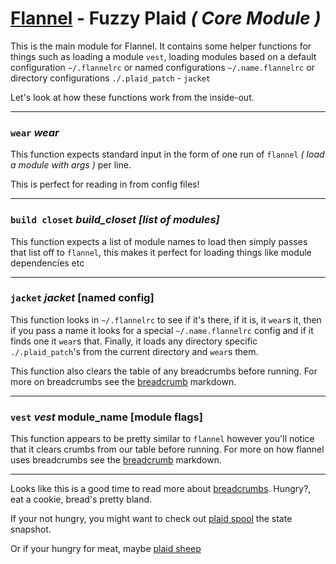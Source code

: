 # [Flannel][readme-md] - Fuzzy Plaid *( Core Module )*

This is the main module for Flannel. It contains some helper functions for things such as loading a module `vest`, loading modules based on a default configuration `~/.flannelrc` or named configurations `~/.name.flannelrc` or directory configurations `./.plaid_patch` - `jacket`

Let's look at how these functions work from the inside-out.

---

### `wear` *wear <stdin>*

This function expects standard input in the form of one run of `flannel` *( load a module with args )* per line.

This is perfect for reading in from config files!

---

### `build closet` *build_closet [list of modules]*

This function expects a list of module names to load then simply passes that list off to `flannel`, this makes it perfect for loading things like module dependencies etc

---

### `jacket` *jacket* [named config]

This function looks in `~/.flannelrc` to see if it's there, if it is, it `wear`s it, then if you pass a name it looks for a special `~/.name.flannelrc` config and if it finds one it `wear`s that. Finally, it loads any directory specific `./.plaid_patch`'s from the current directory and `wear`s them.

This function also clears the table of any breadcrumbs before running. For more on breadcrumbs see the [breadcrumb][breadcrumb-md] markdown.

---

### `vest` *vest* module_name [module flags]
  
This function appears to be pretty similar to `flannel` however you'll notice that it clears crumbs from our table before running. For more on how flannel uses breadcrumbs see the [breadcrumb][breadcrumb-md] markdown.

---

Looks like this is a good time to read more about [breadcrumbs][breadcrumb-md]. Hungry?, eat a cookie, bread's pretty bland.

If your not hungry, you might want to check out [plaid spool][plaid-spool-md] the state snapshot.

Or if your hungry for meat, maybe [plaid sheep][plaid-sheep-md]

[plaid-sheep-md]: FLANNEL_SPOOL.md "Plaid Sheep Markdown"
[plaid-spool-md]: FLANNEL_STATE.md "Plaid Spool Markdown"
[breadcrumb-md]: FLANNEL_CRUMBS.md "Breadcrum Markdown Page"
[readme-md]: ../README.md "Flannel Readme"